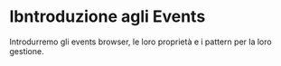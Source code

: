 # Ibntroduzione agli Events

Introdurremo gli events browser, le loro proprietà e i pattern per la loro gestione.
